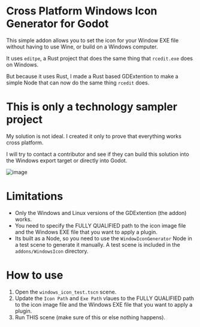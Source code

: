 # Cross Platform Windows Icon Generator for Godot

This simple addon allows you to set the icon for your Window EXE file without having to use Wine, or build on a Windows computer.

It uses `editpe`, a Rust project that does the same thing that `rcedit.exe` does on Windows.

But because it uses Rust, I made a Rust based GDExtention to make a simple Node that can now do the same thing `rcedit` does.

# This is only a technology sampler project

My solution is not ideal.  I created it only to prove that everything works cross platform.  

I will try to contact a contributor and see if they can build this solution into the Windows export target or directly into Godot.

![image](https://github.com/user-attachments/assets/93fdf31f-053e-4113-94c0-e04d2b463024)

# Limitations

- Only the Windows and Linux versions of the GDExtention (the addon) works.
- You need to specify the FULLY QUALIFIED path to the icon image file and the Windows EXE file that you want to apply a plugin.
- Its built as a Node, so you need to use the `WindowIconGenerator` Node in a test scene to generate it manually.  A test scene is included in the `addons/WindowsIcon` directory.

# How to use

1. Open the `windows_icon_test.tscn` scene.
2. Update the `Icon Path` and `Exe Path` vlaues to the FULLY QUALIFIED path to the icon image file and the Windows EXE file that you want to apply a plugin.
3. Run THIS scene (make sure of this or else nothing happens).
   
